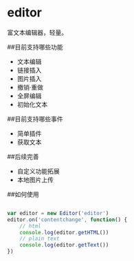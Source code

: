 # editor
富文本编辑器，轻量。

##目前支持哪些功能
 * 文本编辑
 * 链接插入
 * 图片插入
 * 撤销·重做
 * 全屏编辑
 * 初始化文本

##目前支持哪些事件
 * 简单插件
 * 获取文本

##后续完善
 * 自定义功能拓展
 * 本地图片上传


##如何使用

```javascript

var editor = new Editor('editor')
editor.on('contentchange', function() {
	// html
	console.log(editor.getHTML())
	// plain text
	console.log(editor.getText())
})

```
